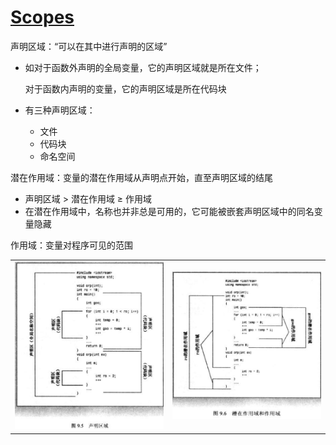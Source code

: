 # [Scopes](https://en.cppreference.com/w/cpp/language/scope)
声明区域：“可以在其中进行声明的区域”
- 如对于函数外声明的全局变量，它的声明区域就是所在文件；

  对于函数内声明的变量，它的声明区域是所在代码块
- 有三种声明区域：
  - 文件
  - 代码块
  - 命名空间

潜在作用域：变量的潜在作用域从声明点开始，直至声明区域的结尾
- 声明区域 > 潜在作用域 ≥ 作用域
- 在潜在作用域中，名称也并非总是可用的，它可能被嵌套声明区域中的同名变量隐藏

作用域：变量对程序可见的范围

| | |
| --- | --- |
| ![](images/Scopes/decl.png) | ![](images/Scopes/scope.png)